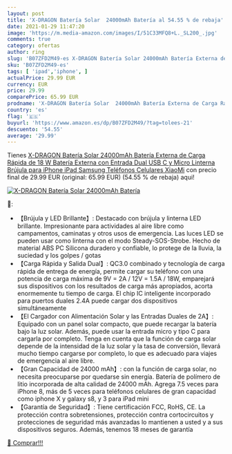 ```yaml
---
layout: post
title: 'X-DRAGON Batería Solar  24000mAh Batería al 54.55 % de rebaja'
date: 2021-01-29 11:47:20
image: 'https://m.media-amazon.com/images/I/51C33MFQ8+L._SL200_.jpg'
comments: true
category: ofertas
author: ring
slug: 'B07ZFD2M49-es X-DRAGON Batería Solar 24000mAh Batería Externa de Carga...'
sku: 'B07ZFD2M49-es'
tags: [ 'ipad','iphone', ]
actualPrice: 29.99 EUR
currency: EUR
price: 29.99
comparePrice: 65.99 EUR
prodname: 'X-DRAGON Batería Solar  24000mAh Batería Externa de Carga Rápida de 18 W Batería Externa con Entrada Dual  USB C y Micro   Linterna  Brújula para iPhone  iPad  Samsung  Teléfonos Celulares  XiaoMi'
country: 'es'
flag: '🇪🇸'
buyurl: 'https://www.amazon.es/dp/B07ZFD2M49/?tag=tolees-21'
descuento: '54.55'
average: '29.99'
---
```


Tienes [X-DRAGON Batería Solar  24000mAh Batería Externa de Carga Rápida de 18 W Batería Externa con Entrada Dual  USB C y Micro   Linterna  Brújula para iPhone  iPad  Samsung  Teléfonos Celulares  XiaoMi](https://www.amazon.es/dp/B07ZFD2M49/?tag=tolees-21) con precio final de  29.99 EUR (original: 65.99 EUR) (54.55 %  de rebaja) aqui!

[![X-DRAGON Batería Solar  24000mAh Batería](https://m.media-amazon.com/images/I/51C33MFQ8+L._SL200_.jpg)](https://www.amazon.es/dp/B07ZFD2M49/?tag=tolees-21)

🔎:

- 【Brújula y LED Brillante】: Destacado con brújula y linterna LED brillante. Impresionante para actividades al aire libre como campamentos, caminatas y otros usos de emergencia. Las luces LED se pueden usar como linterna con el modo Steady-SOS-Strobe. Hecho de material ABS PC Silicona duradero y confiable, lo protege de la lluvia, la suciedad y los golpes / gotas
- 【Carga Rápida y Salida Dual】: QC3.0 combinado y tecnología de carga rápida de entrega de energía, permite cargar su teléfono con una potencia de carga máxima de 9V = 2A / 12V = 1.5A / 18W, emparejará sus dispositivos con los resultados de carga más apropiados, acorta enormemente tu tiempo de carga. El chip IC inteligente incorporado para puertos duales 2.4A puede cargar dos dispositivos simultáneamente
- 【El Cargador con Alimentación Solar y las Entradas Duales de 2A】: Equipado con un panel solar compacto, que puede recargar la batería bajo la luz solar. Además, puede usar la entrada micro y tipo C para cargarla por completo. Tenga en cuenta que la función de carga solar depende de la intensidad de la luz solar y la tasa de conversión, llevará mucho tiempo cargarse por completo, lo que es adecuado para viajes de emergencia al aire libre.
- 【Gran Capacidad de 24000 mAh】: con la función de carga solar, no necesita preocuparse por quedarse sin energía. Batería de polímero de litio incorporada de alta calidad de 24000 mAh. Agrega 7.5 veces para iPhone 8, más de 5 veces para teléfonos celulares de gran capacidad como iphone X y galaxy s8, y 3 para iPad mini
- 【Garantía de Seguridad】: Tiene certificación FCC, RoHS, CE. La protección contra sobretensiones, protección contra cortocircuitos y protecciones de seguridad más avanzadas lo mantienen a usted y a sus dispositivos seguros. Además, tenemos 18 meses de garantía

[🛒 Comprar!!!](https://www.amazon.es/dp/B07ZFD2M49/?tag=tolees-21)
